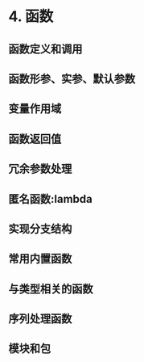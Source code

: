 # 4. 函数

## 函数定义和调用

## 函数形参、实参、默认参数

## 变量作用域

## 函数返回值

## 冗余参数处理

## 匿名函数:lambda

## 实现分支结构

## 常用内置函数

## 与类型相关的函数

## 序列处理函数

## 模块和包